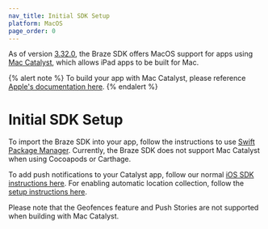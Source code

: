 ```yaml
---
nav_title: Initial SDK Setup
platform: MacOS
page_order: 0
---
```


As of version [3.32.0][1], the Braze SDK offers MacOS support for apps using [Mac Catalyst][2], which allows iPad apps to be built for Mac.

{% alert note %}
To build your app with Mac Catalyst, please reference [Apple's documentation here][3].
{% endalert %}

# Initial SDK Setup

To import the Braze SDK into your app, follow the instructions to use [Swift Package Manager][4]. Currently, the Braze SDK does not support Mac Catalyst when using Cocoapods or Carthage.

To add push notifications to your Catalyst app, follow our normal [iOS SDK instructions here][5]. For enabling automatic location collection, follow the [setup instructions here][6].

Please note that the Geofences feature and Push Stories are not supported when building with Mac Catalyst.

[1]:https://github.com/Appboy/appboy-ios-sdk/releases/tag/3.32.0
[2]:https://developer.apple.com/mac-catalyst/
[3]:https://developer.apple.com/documentation/uikit/mac_catalyst
[4]:https://www.braze.com/docs/developer_guide/platform_integration_guides/ios/initial_sdk_setup/swift_package_manager/
[5]:https://www.braze.com/docs/developer_guide/platform_integration_guides/ios/push_notifications/integration/
[6]:https://www.braze.com/docs/developer_guide/platform_integration_guides/ios/analytics/location_tracking/